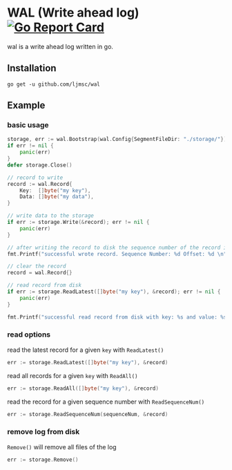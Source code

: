# WAL (Write ahead log) [![Go Report Card](https://goreportcard.com/badge/github.com/ljmsc/wal)](https://goreportcard.com/report/github.com/ljmsc/wal)
wal is a write ahead log written in go.

## Installation
```
go get -u github.com/ljmsc/wal
```

## Example

### basic usage
```go
storage, err := wal.Bootstrap(wal.Config{SegmentFileDir: "./storage/"})
if err != nil {
    panic(err)
}
defer storage.Close()

// record to write
record := wal.Record{
    Key:  []byte("my key"),
    Data: []byte("my data"),
}

// write data to the storage
if err := storage.Write(&record); err != nil {
    panic(err)
}

// after writing the record to disk the sequence number of the record in the storage and the offset on disk are available
fmt.Printf("successful wrote record. Sequence Number: %d Offset: %d \n", record.SequenceNumber(), record.Offset())

// clear the record
record = wal.Record{}

// read record from disk
if err := storage.ReadLatest([]byte("my key"), &record); err != nil {
    panic(err)
}

fmt.Printf("successful read record from disk with key: %s and value: %s \n", record.Key, record.Data)
```

### read options
read the latest record for a given `key` with `ReadLatest()`
```go
err := storage.ReadLatest([]byte("my key"), &record)
```

read all records for a given `key` with `ReadAll()`
```go
err := storage.ReadAll([]byte("my key"), &record)
```

read the record for a given sequence number with `ReadSequenceNum()`
```go
err := storage.ReadSequenceNum(sequenceNum, &record)
```

### remove log from disk
`Remove()` will remove all files of the log
```go
err := storage.Remove()
```
